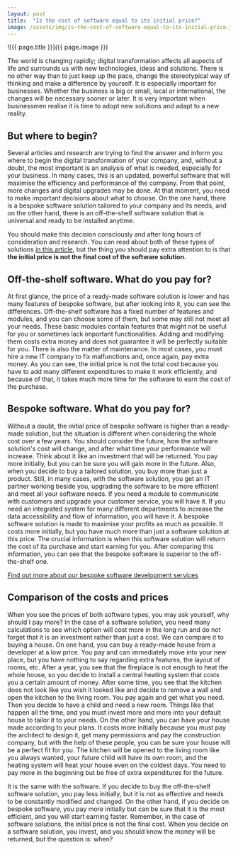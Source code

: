 ```yaml
---
layout: post
title:  "Is the cost of software equal to its initial price?"
image: /assets/img/is-the-cost-of-software-equal-to-its-initial-price.jpg
---
```


![{{ page.title }}]({{ page.image }})

The world is changing rapidly; digital transformation affects all aspects of life and surrounds us with new technologies, ideas and solutions. There is no other way than to just keep up the pace, change the stereotypical way of thinking and make a difference by yourself. It is especially important for businesses. Whether the business is big or small, local or international, the changes will be necessary sooner or later. It is very important when businessmen realise it is time to adopt new solutions and adapt to a new reality.

## But where to begin?
Several articles and research are trying to find the answer and inform you where to begin the digital transformation of your company, and, without a doubt, the most important is an analysis of what is needed, especially for your business. In many cases, this is an updated, powerful software that will maximise the efficiency and performance of the company. From that point, more changes and digital upgrades may be done. At that moment, you need to make important decisions about what to choose. On the one hand, there is a bespoke software solution tailored to your company and its needs, and on the other hand, there is an off-the-shelf software solution that is universal and ready to be installed anytime.

You should make this decision consciously and after long hours of consideration and research. You can read about both of these types of solutions [in this article](https://headchannel.co.uk/blog/bespoke-software-vs-off-the-shelf-software/), but the thing you should pay extra attention to is that **the initial price is not the final cost of the software solution.**

## Off-the-shelf software. What do you pay for?
At first glance, the price of a ready-made software solution is lower and has many features of bespoke software, but after looking into it, you can see the differences. Off-the-shelf software has a fixed number of features and modules, and you can choose some of them, but some may still not meet all your needs. These basic modules contain features that might not be useful for you or sometimes lack important functionalities. Adding and modifying them costs extra money and does not guarantee it will be perfectly suitable for you. There is also the matter of maintenance. In most cases, you must hire a new IT company to fix malfunctions and, once again, pay extra money. As you can see, the initial price is not the total cost because you have to add many different expenditures to make it work efficiently, and because of that, it takes much more time for the software to earn the cost of the purchase.

## Bespoke software. What do you pay for?
Without a doubt, the initial price of bespoke software is higher than a ready-made solution, but the situation is different when considering the whole cost over a few years. You should consider the future, how the software solution's cost will change, and after what time your performance will increase. Think about it like an investment that will be returned. You pay more initially, but you can be sure you will gain more in the future. Also, when you decide to buy a tailored solution, you buy more than just a product. Still, in many cases, with the software solution, you get an IT partner working beside you, upgrading the software to be more efficient and meet all your software needs. If you need a module to communicate with customers and upgrade your customer service, you will have it. If you need an integrated system for many different departments to increase the data accessibility and flow of information, you will have it. A bespoke software solution is made to maximise your profits as much as possible. It costs more initially, but you have much more than just a software solution at this price. The crucial information is when this software solution will return the cost of its purchase and start earning for you. After comparing this information, you can see that the bespoke software is superior to the off-the-shelf one.

[Find out more about our bespoke software development services](https://headchannel.co.uk/)

## Comparison of the costs and prices
When you see the prices of both software types, you may ask yourself, why should I pay more? In the case of a software solution, you need many calculations to see which option will cost more in the long run and do not forget that it is an investment rather than just a cost. We can compare it to buying a house. On one hand, you can buy a ready-made house from a developer at a low price. You pay and can immediately move into your new place, but you have nothing to say regarding extra features, the layout of rooms, etc. After a year, you see that the fireplace is not enough to heat the whole house, so you decide to install a central heating system that costs you a certain amount of money. After some time, you see that the kitchen does not look like you wish it looked like and decide to remove a wall and open the kitchen to the living room. You pay again and get what you need. Then you decide to have a child and need a new room. Things like that happen all the time, and you must invest more and more into your default house to tailor it to your needs.
On the other hand, you can have your house made according to your plans. It costs more initially because you must pay the architect to design it, get many permissions and pay the construction company, but with the help of these people, you can be sure your house will be a perfect fit for you. The kitchen will be opened to the living room like you always wanted, your future child will have its own room, and the heating system will heat your house even on the coldest days. You need to pay more in the beginning but be free of extra expenditures for the future.

It is the same with the software. If you decide to buy the off-the-shelf software solution, you pay less initially, but it is not as effective and needs to be constantly modified and changed. On the other hand, if you decide on bespoke software, you pay more initially but can be sure that it is the most efficient, and you will start earning faster. Remember, in the case of software solutions, the initial price is not the final cost. When you decide on a software solution, you invest, and you should know the money will be returned, but the question is: when?
